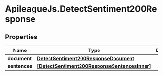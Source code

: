 # ApileagueJs.DetectSentiment200Response

## Properties

Name | Type | Description | Notes
------------ | ------------- | ------------- | -------------
**document** | [**DetectSentiment200ResponseDocument**](DetectSentiment200ResponseDocument.md) |  | [optional] 
**sentences** | [**[DetectSentiment200ResponseSentencesInner]**](DetectSentiment200ResponseSentencesInner.md) |  | [optional] 


